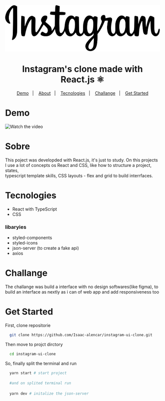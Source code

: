 <h1 align="center">
  <img src="./.github/logo.svg" alt="instagram logo" height="150px">
  <br />
  <br> Instagram's clone made with React.js ⚛️</br>
</h1>

<p align="center">
  <a href="#demo">Demo</a>&nbsp;&nbsp;&nbsp;|&nbsp;&nbsp;&nbsp;
  <a href="#sobre">About</a>&nbsp;&nbsp;&nbsp;|&nbsp;&nbsp;&nbsp;
  <a href="#tecnologies">Tecnologies</a>&nbsp;&nbsp;&nbsp;|&nbsp;&nbsp;&nbsp;
  <a href="#desafio">Challange</a>&nbsp;&nbsp;&nbsp;|&nbsp;&nbsp;&nbsp;
  <a href="#get-started">Get Started</a>
</p>

# Demo

![Watch the video](./.github/instaclone.gif)

# Sobre

This poject was developded with React.js, it's just to study. On this projects  
I use a lot of concepts os React and CSS, like how to structure a project, states,  
typescript template skills, CSS layouts - flex and grid to build interrfaces.

# Tecnologies

- React with TypeScript
- CSS

### libaryies

- styled-components
- styled-icons
- json-server (to create a fake api)
- axios

# Challange

The challange was build a interface with no design softwares(like figma), to  
build an interface as nextly as i can of web app and add responsiveness too

# Get Started

First, clone repositorie

```bash
  git clone https://github.com/Isaac-alencar/instagram-ui-clone.git
```

Then move to projct dirctory

```bash
  cd instagram-ui-clone
```

So, finally split the terminal and run

```bash
  yarn start # start project

  #and on splited terminal run

  yarn dev # initalize the json-server
```
